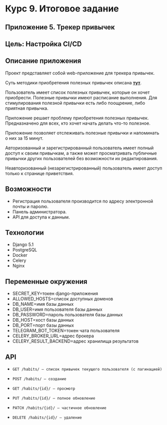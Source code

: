 # Курс 9. Итоговое задание
## Приложение 5. Трекер привычек
## Цель: Настройка CI/CD


## Описание приложения

Проект представляет собой web-приложение для трекера привычек.

Суть методики приобретения полезных привычек описана [**тут**](https://www.google.com/amp/s/lifehacker.ru/pravilo-dvux-minut/amp/).

Пользователь имеет список полезных привычек, которые он хочет приобрести. Полезные привычки имеют расписание выполнения. Для стимулирования полезной привычки есть либо поощрение, либо приятная привычка.

Приложение решает проблему приобретения полезных привычек. Предназначено для всех, кто хочет начать делать что-то полезное.

Приложение позволяет отслеживать полезные привычки и напоминать о них за 15 минут.

Авторизованный и зарегистрированный пользователь имеет полный доступ к своим привычкам, а также может просматривать публичные привычки других пользователей без возможности их редактирования.

Неавторизованный (незарегистрированный) пользователь имеет доступ только к странице приветствия.

## Возможности

- Регистрация пользователя производится по адресу электронной почты и паролю.
- Панель администратора.
- API для доступа к данным.


## Технологии

* Django 5.1
* PostgreSQL
* Docker
* Celery
* Nginx

 ## Переменные окружения

- SECRET_KEY=токен django-приложения
- ALLOWED_HOSTS=список доступных доменов
- DB_NAME=имя базы данных
- DB_USER=имя пользователя базы данных
- DB_PASSWORD=пароль пользователя базы данных
- DB_HOST=хост базы данных
- DB_PORT=порт базы данных
- TELEGRAM_BOT_TOKEN=токен чата пользователя
- CELERY_BROKER_URL=адрес брокера
- CELERY_RESULT_BACKEND=адрес хранилища результатов

## API

- ```GET /habits/ — список привычек текущего пользователя (с пагинацией)```

- ```POST /habits/ — создание```

- ```GET /habits/{id}/ — просмотр```

- ```PUT /habits/{id}/ — полное обновление```

- ```PATCH /habits/{id}/ — частичное обновление```

- ```DELETE /habits/{id}/ — удаление```
